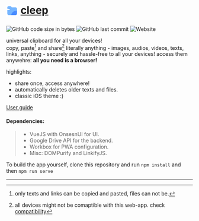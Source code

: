 # <sub>![icon](public/img/icons/favicon-32x32.png)</sub> [cleep](cleep.netlify.com)
![GitHub code size in bytes](https://img.shields.io/github/languages/code-size/Stravo1/cleep) ![GitHub last commit](https://img.shields.io/github/last-commit/Stravo1/cleep) ![Website](https://img.shields.io/website?down_message=offline&up_color=green&up_message=online&url=https%3A%2F%2Fcleep.netlify.app%2F) 

universal clipboard for all your devices!  
copy, paste[^1] and share[^2] literally anything - images, audios, videos, texts, links, anything - securely and hassle-free to all your devices! access them anywehre: __all you need is a browser!__

highlights: 
- share once, access anywhere!
- automatically deletes older texts and files.
- classic iOS theme :)


[User guide](https://github.com/stravo1/cleep/wiki)

#### Dependencies:
> - VueJS with OnsesnUI for UI.
> - Google Drive API for the backend.
> - Workbox for PWA configuration.
> - Misc: DOMPurify and LinkifyJS.

To build the app yourself, clone this repository and run `npm install` and then `npm run serve`

---

[^1]: only texts and links can be copied and pasted, files can not be.
[^2]: all devices might not be comaptible with this web-app. check [compatibility](https://web.dev/web-share-target/#browser-support)